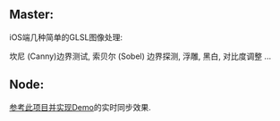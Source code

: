 
## Master:
iOS端几种简单的GLSL图像处理:

坎尼 (Canny)边界测试,
索贝尔 (Sobel) 边界探测,
浮雕,
黑白,
对比度调整 ...

## Node:
[参考此项目并实现Demo](https://github.com/mattdesl/shader-reload)的实时同步效果.

